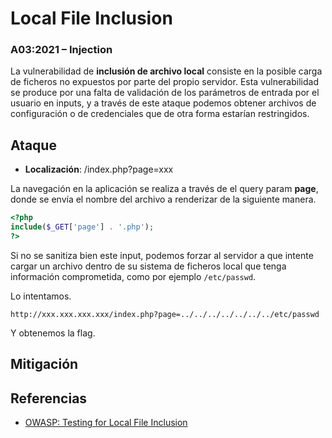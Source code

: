 # Local File Inclusion
### A03:2021 – Injection

La vulnerabilidad de **inclusión de archivo local** consiste en la posible carga de ficheros no expuestos por parte del propio servidor.
Esta vulnerabilidad se produce por una falta de validación de los parámetros de entrada por el usuario en inputs, y a través de este ataque podemos obtener archivos de configuración o de credenciales que de otra forma estarían restringidos. 

## Ataque

- **Localización**: /index.php?page=xxx

La navegación en la aplicación se realiza a través de el query param **page**, donde se envía el nombre del archivo a renderizar de la siguiente manera.

```php
<?php
include($_GET['page'] . '.php');
?>
```

Si no se sanitiza bien este input, podemos forzar al servidor a que intente cargar un archivo dentro de su sistema de ficheros local que tenga información comprometida, como por ejemplo `/etc/passwd`.

Lo intentamos.
```
http://xxx.xxx.xxx.xxx/index.php?page=../../../../../../../etc/passwd
```

Y obtenemos la flag.
## Mitigación

## Referencias
- [OWASP: Testing for Local File Inclusion](https://owasp.org/www-project-web-security-testing-guide/v42/4-Web_Application_Security_Testing/07-Input_Validation_Testing/11.1-Testing_for_Local_File_Inclusion)
